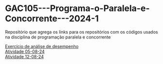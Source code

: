 # GAC105---Programa-o-Paralela-e-Concorrente---2024-1
Repositório que agrega os links para os repositórios com os códigos usados na disciplina de programação paralela e concorrente 

[Exercício de análise de desempenho](https://github.com/OsvaldoUfla/Exerc-cio-de-an-lise-de-desempenho---15-07-2024.git)    
[Atividade 05-08-24](https://github.com/OsvaldoUfla/Atividade-com-GPU---05-08-2024.git)     
[Atividade 12-08-24](https://github.com/OsvaldoUfla/Atividade-com-GPU-12-08-24.git)     
   
